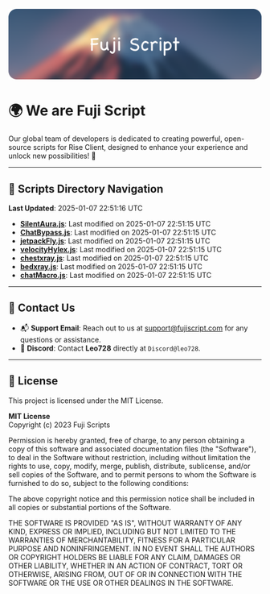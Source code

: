 ![Banner](.github/b.webp)

# 🌍 **We are Fuji Script**

Our global team of developers is dedicated to creating powerful, open-source scripts for Rise Client, designed to enhance your experience and unlock new possibilities! 🌟

---
<!-- SCRIPTS_NAVIGATION_START -->
## 📂 **Scripts Directory Navigation**

**Last Updated**: 2025-01-07 22:51:16 UTC

- **[SilentAura.js](scripts/SilentAura.js)**: Last modified on 2025-01-07 22:51:15 UTC
- **[ChatBypass.js](scripts/ChatBypass.js)**: Last modified on 2025-01-07 22:51:15 UTC
- **[jetpackFly.js](scripts/jetpackFly.js)**: Last modified on 2025-01-07 22:51:15 UTC
- **[velocityHylex.js](scripts/velocityHylex.js)**: Last modified on 2025-01-07 22:51:15 UTC
- **[chestxray.js](scripts/chestxray.js)**: Last modified on 2025-01-07 22:51:15 UTC
- **[bedxray.js](scripts/bedxray.js)**: Last modified on 2025-01-07 22:51:15 UTC
- **[chatMacro.js](scripts/chatMacro.js)**: Last modified on 2025-01-07 22:51:15 UTC

<!-- SCRIPTS_NAVIGATION_END -->

---

## 💬 **Contact Us**  
- 📬 **Support Email**: Reach out to us at [support@fujiscript.com](mailto:support@fujiscript.com) for any questions or assistance.  
- 💬 **Discord**: Contact **Leo728** directly at `Discord@leo728`.

---

## 📜 **License**

This project is licensed under the MIT License.  

**MIT License**  
Copyright (c) 2023 Fuji Scripts  

Permission is hereby granted, free of charge, to any person obtaining a copy of this software and associated documentation files (the "Software"), to deal in the Software without restriction, including without limitation the rights to use, copy, modify, merge, publish, distribute, sublicense, and/or sell copies of the Software, and to permit persons to whom the Software is furnished to do so, subject to the following conditions:  

The above copyright notice and this permission notice shall be included in all copies or substantial portions of the Software.  

THE SOFTWARE IS PROVIDED "AS IS", WITHOUT WARRANTY OF ANY KIND, EXPRESS OR IMPLIED, INCLUDING BUT NOT LIMITED TO THE WARRANTIES OF MERCHANTABILITY, FITNESS FOR A PARTICULAR PURPOSE AND NONINFRINGEMENT. IN NO EVENT SHALL THE AUTHORS OR COPYRIGHT HOLDERS BE LIABLE FOR ANY CLAIM, DAMAGES OR OTHER LIABILITY, WHETHER IN AN ACTION OF CONTRACT, TORT OR OTHERWISE, ARISING FROM, OUT OF OR IN CONNECTION WITH THE SOFTWARE OR THE USE OR OTHER DEALINGS IN THE SOFTWARE.  
